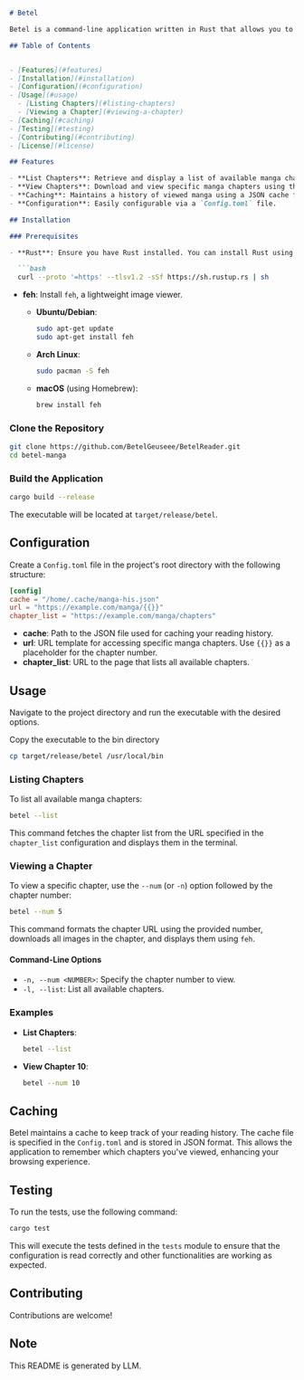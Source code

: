 ```markdown
# Betel

Betel is a command-line application written in Rust that allows you to browse and view manga chapters directly from your terminal. It fetches manga chapters from a specified website, caches your reading history, and displays images using the `feh` image viewer.

## Table of Contents


- [Features](#features)
- [Installation](#installation)
- [Configuration](#configuration)
- [Usage](#usage)
  - [Listing Chapters](#listing-chapters)
  - [Viewing a Chapter](#viewing-a-chapter)
- [Caching](#caching)
- [Testing](#testing)
- [Contributing](#contributing)
- [License](#license)

## Features

- **List Chapters**: Retrieve and display a list of available manga chapters. - One Piece
- **View Chapters**: Download and view specific manga chapters using the `feh` image viewer.
- **Caching**: Maintains a history of viewed manga using a JSON cache file.
- **Configuration**: Easily configurable via a `Config.toml` file.

## Installation

### Prerequisites

- **Rust**: Ensure you have Rust installed. You can install Rust using [rustup](https://rustup.rs/).

  ```bash
  curl --proto '=https' --tlsv1.2 -sSf https://sh.rustup.rs | sh
  ```

- **feh**: Install `feh`, a lightweight image viewer.

    - **Ubuntu/Debian**:

      ```bash
      sudo apt-get update
      sudo apt-get install feh
      ```

    - **Arch Linux**:

      ```bash
      sudo pacman -S feh
      ```

    - **macOS** (using Homebrew):

      ```bash
      brew install feh
      ```

### Clone the Repository

```bash
git clone https://github.com/BetelGeuseee/BetelReader.git
cd betel-manga
```

### Build the Application

```bash
cargo build --release
```

The executable will be located at `target/release/betel`.

## Configuration

Create a `Config.toml` file in the project's root directory with the following structure:

```toml
[config]
cache = "/home/.cache/manga-his.json"
url = "https://example.com/manga/{{}}"
chapter_list = "https://example.com/manga/chapters"
```

- **cache**: Path to the JSON file used for caching your reading history.
- **url**: URL template for accessing specific manga chapters. Use `{{}}` as a placeholder for the chapter number.
- **chapter_list**: URL to the page that lists all available chapters.

## Usage

Navigate to the project directory and run the executable with the desired options.

Copy the executable to the bin directory 

```bash
cp target/release/betel /usr/local/bin
```
### Listing Chapters

To list all available manga chapters:

```bash
betel --list
```

This command fetches the chapter list from the URL specified in the `chapter_list` configuration and displays them in the terminal.

### Viewing a Chapter

To view a specific chapter, use the `--num` (or `-n`) option followed by the chapter number:

```bash
betel --num 5
```

This command formats the chapter URL using the provided number, downloads all images in the chapter, and displays them using `feh`.

#### Command-Line Options

- `-n, --num <NUMBER>`: Specify the chapter number to view.
- `-l, --list`: List all available chapters.

### Examples

- **List Chapters**:

  ```bash
  betel --list
  ```

- **View Chapter 10**:

  ```bash
  betel --num 10
  ```

## Caching

Betel maintains a cache to keep track of your reading history. The cache file is specified in the `Config.toml` and is stored in JSON format. This allows the application to remember which chapters you've viewed, enhancing your browsing experience.

## Testing

To run the tests, use the following command:

```bash
cargo test
```

This will execute the tests defined in the `tests` module to ensure that the configuration is read correctly and other functionalities are working as expected.

## Contributing

Contributions are welcome! 


## Note
This README is generated by LLM.

